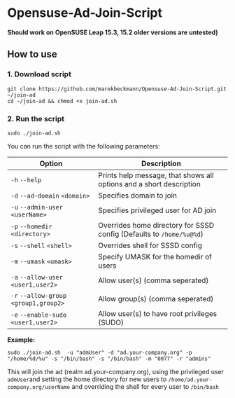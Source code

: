 # Opensuse-Ad-Join-Script

**Should work on OpenSUSE Leap 15.3, 15.2 older versions are untested)**

## How to use

### 1. Download script

```
git clone https://github.com/marekbeckmann/Opensuse-Ad-Join-Script.git ~/join-ad
cd ~/join-ad && chmod +x join-ad.sh
```
### 2. Run the script

```
sudo ./join-ad.sh
```

You can run the script with the following parameters: 


| Option | Description |
|--|--|
| `-h` `--help` | Prints help message, that shows all options and a short description |
| `-d` `--ad-domain` `<domain>` | Specifies domain to join |
| `-u` `--admin-user` `<userName>` | Specifies privileged user for AD join |
| `-p` `--homedir` `<directory>` | Overrides home directory for SSSD config (Defaults to `/home/%u@%d`) |
| `-s` `--shell` `<shell>`| Overrides shell for SSSD config |
| `-m` `--umask` `<umask>` | Specify UMASK for the homedir of users |
| `-a` `--allow-user` `<user1,user2>` | Allow user(s) (comma seperated) |
| `-r` `--allow-group` `<group1,group2>` | Allow group(s) (comma seperated) |
| `-e` `--enable-sudo` `<user1,user2>` | Allow user(s) to have root privileges (SUDO) |


**Example:**
```
sudo ./join-ad.sh  -u "admUser" -d "ad.your-company.org" -p "/home/%d/%u" -s "/bin/bash" -s "/bin/bash" -m "0077" -r "admins"
```
This will join the ad (realm ad.your-company.org), using the privileged user `admUser`and setting the home directory for new users to `/home/ad.your-company.org/userName` and overriding the shell for every user to `/bin/bash`
